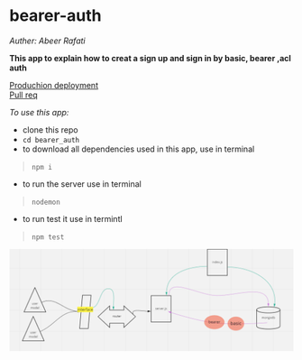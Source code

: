 # bearer-auth


*Auther: Abeer Rafati*

**This app to explain how to creat a sign up and sign in by basic, bearer ,acl auth**   

[Produchion deployment](https://calss7awr.herokuapp.com/)    
[Pull req](https://github.com/AbeerAl-Rafati/bearer-auth)   





*To use this app:*
- clone this repo  
- `cd bearer_auth` 
- to download all dependencies used in this app, use in terminal 
> `npm i` 
- to run the server use in terminal  
> `nodemon` 

- to run test it use in termintl 
> `npm test`    




![image](lab7.PNG)
